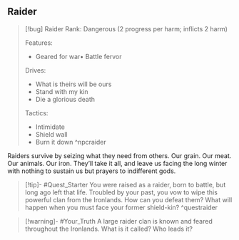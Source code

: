 ## Raider
>[!bug] Raider
>Rank:
>Dangerous (2 progress per harm; inflicts 2 harm)
>
>Features:
>	- Geared for war• Battle fervor
>
>Drives:
>	- What is theirs will be ours
>	- Stand with my kin
>	- Die a glorious death
>
>Tactics:
>	- Intimidate
>	- Shield wall
>	- Burn it down
>^npcraider

Raiders survive by seizing what they need from others. Our grain. Our meat. Our animals. Our iron. They’ll take it all, and leave us facing the long winter with nothing to sustain us but prayers to indifferent gods.

>[!tip]- #Quest_Starter
>You were raised as a raider, born to battle, but long ago left that life. Troubled by your past, you vow to wipe this powerful clan from the Ironlands. How can you defeat them? What will happen when you must face your former shield-kin?
>^questraider

>[!warning]- #Your_Truth
>A large raider clan is known and feared throughout the Ironlands. What is it called? Who leads it?
